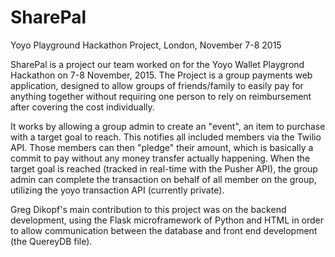# SharePal
Yoyo Playground Hackathon Project, London, November 7-8 2015

SharePal is a project our team worked on for the Yoyo Wallet Playgrond Hackathon on 7-8 November, 2015. The Project is a group payments web application, designed to allow groups of friends/family to easily pay for anything together without requiring one person to rely on reimbursement after covering the cost individually.

It works by allowing a group admin to create an "event", an item to purchase with a target goal to reach. This notifies all included members via the Twilio API. Those members can then "pledge" their amount, which is basically a commit to pay without any money transfer actually happening. When the target goal is reached (tracked in real-time with the Pusher API), the group admin can complete the transaction on behalf of all member on the group, utilizing the yoyo transaction API (currently private).

Greg Dikopf's main contribution to this project was on the backend development, using the Flask microframework of Python and HTML in order to allow communication between the database and front end development (the QuereyDB file). 


